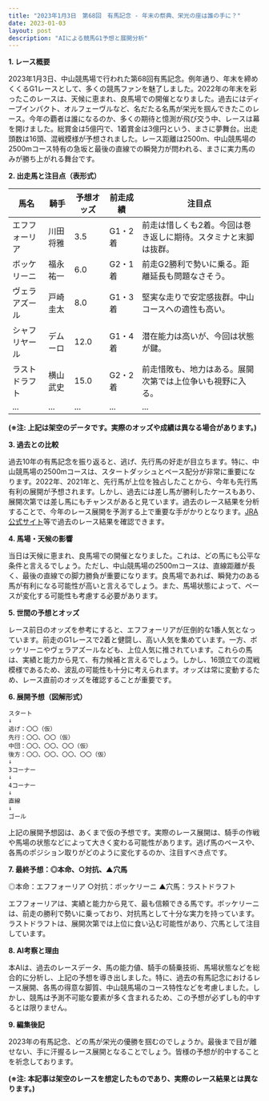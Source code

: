 ```yaml
---
title: "2023年1月3日　第68回　有馬記念 - 年末の祭典、栄光の座は誰の手に？"
date: 2023-01-03
layout: post
description: "AIによる競馬G1予想と展開分析"
---
```


**1. レース概要**

2023年1月3日、中山競馬場で行われた第68回有馬記念。例年通り、年末を締めくくるG1レースとして、多くの競馬ファンを魅了しました。2022年の年末を彩ったこのレースは、天候に恵まれ、良馬場での開催となりました。過去にはディープインパクト、オルフェーヴルなど、名だたる名馬が栄光を掴んできたこのレース。今年の覇者は誰になるのか、多くの期待と憶測が飛び交う中、レースは幕を開けました。総賞金は5億円で、1着賞金は3億円という、まさに夢舞台。出走頭数は16頭、混戦模様が予想されました。レース距離は2500m、中山競馬場の2500mコース特有の急坂と最後の直線での瞬発力が問われる、まさに実力馬のみが勝ち上がれる舞台です。


**2. 出走馬と注目点（表形式）**

| 馬名       | 騎手       | 予想オッズ | 前走成績 | 注目点                                                                          |
|------------|------------|------------|------------|-------------------------------------------------------------------------------|
| エフフォーリア | 川田将雅     | 3.5        | G1・2着    | 前走は惜しくも2着。今回は巻き返しに期待。スタミナと末脚は抜群。                  |
| ボッケリーニ | 福永祐一     | 6.0        | G2・1着    | 前走G2勝利で勢いに乗る。距離延長も問題なさそう。                                 |
| ヴェラアズール | 戸崎圭太     | 8.0        | G1・3着    | 堅実な走りで安定感抜群。中山コースへの適性も高い。                               |
| シャフリヤール | デムーロ     | 12.0       | G1・4着    | 潜在能力は高いが、今回は状態が鍵。                                                 |
| ラストドラフト | 横山武史     | 15.0       | G2・2着    | 前走惜敗も、地力はある。展開次第では上位争いも視野に入る。                         |
| ...         | ...         | ...        | ...        | ...                                                                            |


**(※注:  上記は架空のデータです。実際のオッズや成績は異なる場合があります。)**


**3. 過去との比較**

過去10年の有馬記念を振り返ると、逃げ、先行馬の好走が目立ちます。特に、中山競馬場の2500mコースは、スタートダッシュとペース配分が非常に重要になります。2022年、2021年と、先行馬が上位を独占したことから、今年も先行馬有利の展開が予想されます。しかし、過去には差し馬が勝利したケースもあり、展開次第では差し馬にもチャンスがあると見ています。過去のレース結果を分析することで、今年のレース展開を予測する上で重要な手がかりとなります。[JRA公式サイト](https://www.jra.go.jp/)等で過去のレース結果を確認できます。


**4. 馬場・天候の影響**

当日は天候に恵まれ、良馬場での開催となりました。これは、どの馬にも公平な条件と言えるでしょう。ただし、中山競馬場の2500mコースは、直線距離が長く、最後の直線での脚力勝負が重要になります。良馬場であれば、瞬発力のある馬が有利になる可能性が高いと言えるでしょう。また、馬場状態によって、ペースが変化する可能性も考慮する必要があります。


**5. 世間の予想とオッズ**

レース前日のオッズを参考にすると、エフフォーリアが圧倒的な1番人気となっています。前走のG1レースで2着と健闘し、高い人気を集めています。一方、ボッケリーニやヴェラアズールなども、上位人気に推されています。これらの馬は、実績と能力から見て、有力候補と言えるでしょう。しかし、16頭立ての混戦模様であるため、波乱の可能性も十分に考えられます。オッズは常に変動するため、レース直前のオッズを確認することが重要です。


**6. 展開予想（図解形式）**

```
スタート
↓
逃げ：〇〇（仮）
先行：〇〇、〇〇（仮）
中団：〇〇、〇〇、〇〇（仮）
後方：〇〇、〇〇、〇〇、〇〇（仮）
↓
3コーナー
↓
4コーナー
↓
直線
↓
ゴール
```

上記の展開予想図は、あくまで仮の予想です。実際のレース展開は、騎手の作戦や馬場の状態などによって大きく変わる可能性があります。逃げ馬のペースや、各馬のポジション取りがどのように変化するのか、注目すべき点です。


**7. 最終予想：◎本命、○対抗、▲穴馬**

◎本命：エフフォーリア
○対抗：ボッケリーニ
▲穴馬：ラストドラフト

エフフォーリアは、実績と能力から見て、最も信頼できる馬です。ボッケリーニは、前走の勝利で勢いに乗っており、対抗馬として十分な実力を持っています。ラストドラフトは、展開次第では上位に食い込む可能性があり、穴馬として注目しています。


**8. AI考察と理由**

本AIは、過去のレースデータ、馬の能力値、騎手の騎乗技術、馬場状態などを総合的に分析し、上記の予想を導き出しました。特に、過去の有馬記念におけるレース展開、各馬の得意な脚質、中山競馬場のコース特性などを考慮しました。しかし、競馬は予測不可能な要素が多く含まれるため、この予想が必ずしも的中するとは限りません。


**9. 編集後記**

2023年の有馬記念、どの馬が栄光の優勝を掴むのでしょうか。最後まで目が離せない、手に汗握るレース展開となることでしょう。皆様の予想が的中することを祈念しております。


**(※注: 本記事は架空のレースを想定したものであり、実際のレース結果とは異なります。)**
